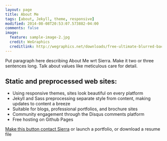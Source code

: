 ```yaml
---
layout: page
title: About Me
tags: [about, Jekyll, theme, responsive]
modified: 2014-08-08T20:53:07.573882-04:00
comments: false
image:
  feature: sample-image-2.jpg
  credit: WeGraphics
  creditlink: http://wegraphics.net/downloads/free-ultimate-blurred-background-pack/
---
```


 Put paragraph here describing About Me wrt Sierra.  Make it two or three sentences long.  Talk about values like meticulous care for detail.

## Static and preprocessed web sites:

* Using responsive themes, sites look beautiful on every platform
* Jekyll and Sass preprocessing separate style from content, making updates to content a breeze
* Suitable for blogs, professional portfolios, and brochure sites
* Community engagement through the Disqus comments platform
* Free hosting on Github Pages

<a markdown="0" href="{{ site.url }}/theme-setup" class="btn">Make this button contact Sierra</a> or launch a portfolio, or download a resume file
